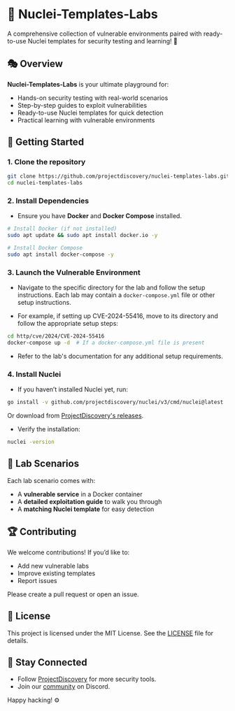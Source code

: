 # 🎯 Nuclei-Templates-Labs

A comprehensive collection of vulnerable environments paired with ready-to-use Nuclei templates for security testing and learning! 🚀

## 🎭 Overview

**Nuclei-Templates-Labs** is your ultimate playground for:
- Hands-on security testing with real-world scenarios
- Step-by-step guides to exploit vulnerabilities
- Ready-to-use Nuclei templates for quick detection
- Practical learning with vulnerable environments

## 🚀 Getting Started

### 1. Clone the repository

```bash
git clone https://github.com/projectdiscovery/nuclei-templates-labs.git
cd nuclei-templates-labs
```

### 2. Install Dependencies

- Ensure you have **Docker** and **Docker Compose** installed.

```bash
# Install Docker (if not installed)
sudo apt update && sudo apt install docker.io -y

# Install Docker Compose
sudo apt install docker-compose -y
```

### 3. Launch the Vulnerable Environment

- Navigate to the specific directory for the lab and follow the setup instructions. Each lab may contain a `docker-compose.yml` file or other setup instructions.

- For example, if setting up CVE-2024-55416, move to its directory and follow the appropriate setup steps:

```bash
cd http/cve/2024/CVE-2024-55416
docker-compose up -d  # If a docker-compose.yml file is present
```

- Refer to the lab's documentation for any additional setup requirements.

### 4. Install Nuclei

- If you haven’t installed Nuclei yet, run:

```bash
go install -v github.com/projectdiscovery/nuclei/v3/cmd/nuclei@latest
```

Or download from [ProjectDiscovery's releases](https://github.com/projectdiscovery/nuclei/releases).

- Verify the installation:
```bash
nuclei -version
```

## 📄 Lab Scenarios
Each lab scenario comes with:
- A **vulnerable service** in a Docker container
- A **detailed exploitation guide** to walk you through
- A **matching Nuclei template** for easy detection

## 🏆 Contributing
We welcome contributions! If you’d like to:
- Add new vulnerable labs
- Improve existing templates
- Report issues

Please create a pull request or open an issue.

## 🎨 License
This project is licensed under the MIT License. See the [LICENSE](LICENSE) file for details.

## 🐝 Stay Connected
- Follow [ProjectDiscovery](https://github.com/projectdiscovery) for more security tools.
- Join our [community](https://discord.gg/projectdiscovery) on Discord.

Happy hacking! ⚙️
